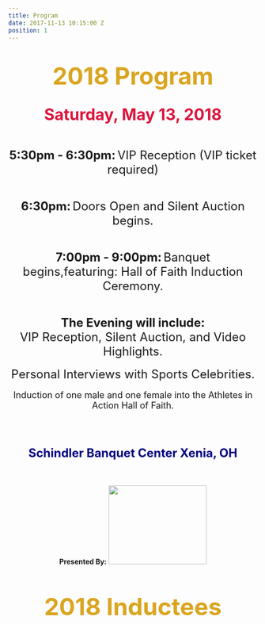 ```yaml
---
title: Program
date: 2017-11-13 10:15:00 Z
position: 1
---
```


<div style="text-align: center;">

<h1><b>
<font size="30" color="GoldenRod">2018 Program</font>
</b>
</h1>
</div>
<div style="text-align: center;">
<h2><b>
<font size="6" color="Crimson">Saturday, May 13, 2018</font> </b>
</h2>
<br>

<div style="text-align: center;">
<p><b><font size="5">5:30pm - 6:30pm:</font></b>
<font size="5">VIP Reception (VIP ticket required)</font></p>
<br>
<p><b><font size="5">6:30pm:</font></b>
<font size="5">Doors Open and Silent Auction begins.</font></p>
<br>
<p><b>
<font size="5">7:00pm - 9:00pm:</font></b>
<font size="5">Banquet begins,featuring: Hall of Faith Induction Ceremony.</font></p>
</div>
<br>
<div style="text-align: center;">
<p><b><font size="5">The Evening will include:</font></b><br>
<font size="5">VIP Reception, Silent Auction, and Video Highlights.</font>
<br> <br>
<font size="5">Personal Interviews with Sports Celebrities.</font>
<br><br>
<font size="4">Induction of one male and one female into the Athletes in Action Hall of Faith.</font></p>
<br><br>
</div>
<div style="text-align: center;">
<h3><b>
<font size ="5" color="Navy"> Schindler Banquet Center Xenia, OH</font></b>
</h3>
<br>
<br>
<b>Presented By:</b>
<img src="http://goaia.org/Media/Default/Events/NOC/sponsors/rl_carriers.png" height="159" width="198">
</div>
<br>
<br>
<div style="text-align: center;">
<h4><b>
<font size="30" color="GoldenRod">2018 Inductees</font></b>
</h4>
</div> 